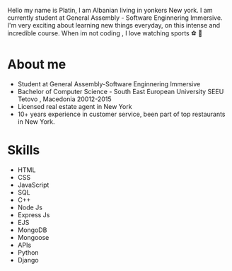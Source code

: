  Hello my name is Platin, I am Albanian living in yonkers New york. I am currently student at General Assembly - Software Enginnering Immersive. I'm very exciting about learning new things everyday, on this intense and incredible course. When im not coding , I love watching sports :soccer: :basketball:
 
# About me 
- Student at General Assembly-Software Enginnering Immersive 
- Bachelor of Computer Science - South East European University SEEU Tetovo , Macedonia 20012-2015
- Licensed real estate agent in New York
- 10+ years experience in customer service, been part of top restaurants in New York.

# Skills
- HTML
- CSS
- JavaScript
- SQL
- C++
- Node Js
- Express Js
- EJS
- MongoDB
- Mongoose
- APIs
- Python
- Django
<!--
**platinyy/platinyy** is a ✨ _special_ ✨ repository because its `README.md` (this file) appears on your GitHub profile.

Here are some ideas to get you started:

- 🔭 I’m currently working on ...
- 🌱 I’m currently learning ...
- 👯 I’m looking to collaborate on ...
- 🤔 I’m looking for help with ...
- 💬 Ask me about ...
- 📫 How to reach me: ...
- 😄 Pronouns: ...
- ⚡ Fun fact: ...
-->
